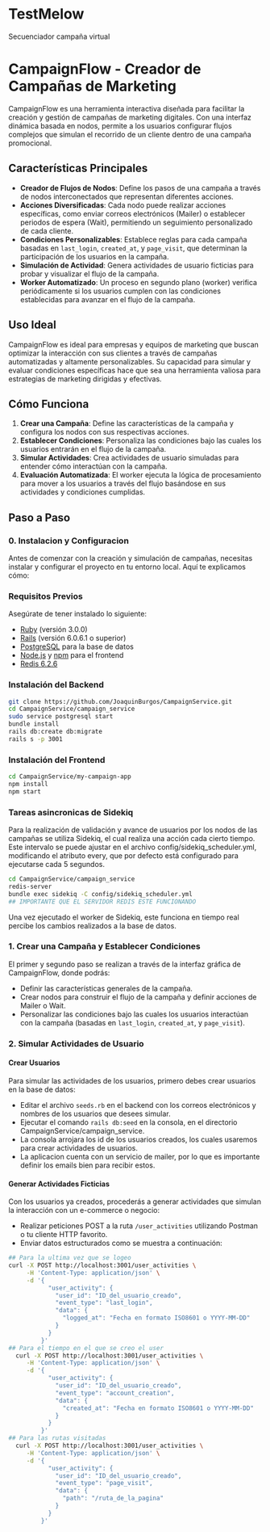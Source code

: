 # TestMelow
Secuenciador campaña virtual
# CampaignFlow - Creador de Campañas de Marketing

CampaignFlow es una herramienta interactiva diseñada para facilitar la creación y gestión de campañas de marketing digitales. Con una interfaz dinámica basada en nodos, permite a los usuarios configurar flujos complejos que simulan el recorrido de un cliente dentro de una campaña promocional. 

## Características Principales

- **Creador de Flujos de Nodos**: Define los pasos de una campaña a través de nodos interconectados que representan diferentes acciones.
- **Acciones Diversificadas**: Cada nodo puede realizar acciones específicas, como enviar correos electrónicos (Mailer) o establecer periodos de espera (Wait), permitiendo un seguimiento personalizado de cada cliente.
- **Condiciones Personalizables**: Establece reglas para cada campaña basadas en `last_login`, `created_at`, y `page_visit`, que determinan la participación de los usuarios en la campaña.
- **Simulación de Actividad**: Genera actividades de usuario ficticias para probar y visualizar el flujo de la campaña.
- **Worker Automatizado**: Un proceso en segundo plano (worker) verifica periódicamente si los usuarios cumplen con las condiciones establecidas para avanzar en el flujo de la campaña.

## Uso Ideal

CampaignFlow es ideal para empresas y equipos de marketing que buscan optimizar la interacción con sus clientes a través de campañas automatizadas y altamente personalizables. Su capacidad para simular y evaluar condiciones específicas hace que sea una herramienta valiosa para estrategias de marketing dirigidas y efectivas.

## Cómo Funciona

1. **Crear una Campaña**: Define las características de la campaña y configura los nodos con sus respectivas acciones.
2. **Establecer Condiciones**: Personaliza las condiciones bajo las cuales los usuarios entrarán en el flujo de la campaña.
3. **Simular Actividades**: Crea actividades de usuario simuladas para entender cómo interactúan con la campaña.
4. **Evaluación Automatizada**: El worker ejecuta la lógica de procesamiento para mover a los usuarios a través del flujo basándose en sus actividades y condiciones cumplidas.
   
## Paso a Paso
### 0. Instalacion y Configuracion

Antes de comenzar con la creación y simulación de campañas, necesitas instalar y configurar el proyecto en tu entorno local. Aquí te explicamos cómo:

### Requisitos Previos

Asegúrate de tener instalado lo siguiente:

- [Ruby](https://www.ruby-lang.org/es/documentation/installation/) (versión 3.0.0)
- [Rails](http://railsapps.github.io/installing-rails.html) (versión 6.0.6.1 o superior)
- [PostgreSQL](https://www.postgresql.org/download/) para la base de datos
- [Node.js](https://nodejs.org/) y [npm](https://www.npmjs.com/) para el frontend
- [Redis 6.2.6](https://redis.io/)

### Instalación del Backend

```bash
git clone https://github.com/JoaquinBurgos/CampaignService.git
cd CampaignService/campaign_service
sudo service postgresql start
bundle install
rails db:create db:migrate
rails s -p 3001
```
### Instalación del Frontend
```bash
cd CampaignService/my-campaign-app
npm install
npm start
```
### Tareas asincronicas de Sidekiq
Para la realización de validación y avance de usuarios por los nodos de las campañas se utiliza Sidekiq, el cual realiza una acción cada cierto tiempo. Este intervalo se puede ajustar en el archivo config/sidekiq_scheduler.yml, modificando el atributo every, que por defecto está configurado para ejecutarse cada 5 segundos.
```bash
cd CampaignService/campaign_service
redis-server
bundle exec sidekiq -C config/sidekiq_scheduler.yml
## IMPORTANTE QUE EL SERVIDOR REDIS ESTE FUNCIONANDO
```
Una vez ejecutado el worker de Sidekiq, este funciona en tiempo real percibe los cambios realizados a la base de datos.
### 1. Crear una Campaña y Establecer Condiciones
El primer y segundo paso se realizan a través de la interfaz gráfica de CampaignFlow, donde podrás:

- Definir las características generales de la campaña.
- Crear nodos para construir el flujo de la campaña y definir acciones de Mailer o Wait.
- Personalizar las condiciones bajo las cuales los usuarios interactúan con la campaña (basadas en `last_login`, `created_at`, y `page_visit`).

### 2. Simular Actividades de Usuario

#### Crear Usuarios
Para simular las actividades de los usuarios, primero debes crear usuarios en la base de datos:

- Editar el archivo `seeds.rb` en el backend con los correos electrónicos y nombres de los usuarios que desees simular.
- Ejecutar el comando `rails db:seed` en la consola, en el directorio CampaignService/campaign_service.
- La consola arrojara los id de los usuarios creados, los cuales usaremos para crear actividades de usuarios.
- La aplicacion cuenta con un servicio de mailer, por lo que es importante definir los emails bien para recibir estos.

#### Generar Actividades Ficticias
Con los usuarios ya creados, procederás a generar actividades que simulan la interacción con un e-commerce o negocio:

- Realizar peticiones POST a la ruta `/user_activities` utilizando Postman o tu cliente HTTP favorito.
- Enviar datos estructurados como se muestra a continuación:

```bash
## Para la ultima vez que se logeo
curl -X POST http://localhost:3001/user_activities \
     -H 'Content-Type: application/json' \
     -d '{
           "user_activity": {
             "user_id": "ID_del_usuario_creado",
             "event_type": "last_login",
             "data": {
               "logged_at": "Fecha en formato ISO8601 o YYYY-MM-DD"
             }
           }
         }'
## Para el tiempo en el que se creo el user
  curl -X POST http://localhost:3001/user_activities \
     -H 'Content-Type: application/json' \
     -d '{
           "user_activity": {
             "user_id": "ID_del_usuario_creado",
             "event_type": "account_creation",
             "data": {
               "created_at": "Fecha en formato ISO8601 o YYYY-MM-DD"
             }
           }
         }'
## Para las rutas visitadas
  curl -X POST http://localhost:3001/user_activities \
     -H 'Content-Type: application/json' \
     -d '{
           "user_activity": {
             "user_id": "ID_del_usuario_creado",
             "event_type": "page_visit",
             "data": {
               "path": "/ruta_de_la_pagina"
             }
           }
         }'
```
